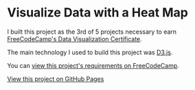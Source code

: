 # Visualize Data with a Heat Map

I built this project as the 3rd of 5 projects necessary to earn [FreeCodeCamp's Data Visualization Certificate](https://www.freecodecamp.org/learn/data-visualization).

The main technology I used to build this project was [D3.js](https://d3js.org/).

You can [view this project's requirements on FreeCodeCamp](https://www.freecodecamp.org/learn/data-visualization/data-visualization-projects/visualize-data-with-a-heat-map).

[View this project on GitHub Pages](https://camchardukian.github.io/fcc-d3-heat-map/)
